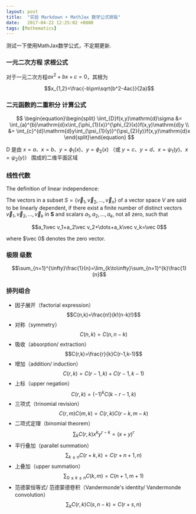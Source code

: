```yaml
---
layout: post
title:  "实验 Markdown + MathJax 数学公式排版"
date:   2017-04-22 12:25:02 +0800
tags: [Mathematics]
---
```


测试一下使用MathJax数学公式，不定期更新.

### 一元二次方程 求根公式

对于一元二次方程$ax^2+bx+c=0$，其根为

$$x_{1,2}=\frac{-b\pm\sqrt{b^2-4ac}}{2a}$$

### 二元函数的二重积分 计算公式

$$
 \begin{equation}\begin{split}
 \iint_{D}f(x,y)\mathrm{d}\sigma
 &= \int_{a}^{b}\mathrm{d}x\int_{\phi_{1}(x)}^{\phi_{2}(x)}f(x,y)\mathrm{d}y \\
 &= \int_{c}^{d}\mathrm{d}y\int_{\psi_{1}(y)}^{\psi_{2}(y)}f(x,y)\mathrm{d}x
 \end{split}\end{equation}
$$

D 是由 $x=a$、$x=b$、$y=\phi_{1}(x)$、$y=\phi_{2}(x)$ （或 $y=c$、$y=d$、$x=\psi_{1}(y)$、$x=\psi_{2}(y)$） 围成的二维平面区域

### 线性代数

The definition of linear independence:

The vectors in a subset $S=\{\vec v_1, \vec v_2, \dots, \vec v_n\}$ of a vector space _V_ are said to be linearly dependent, if there exist a finite number of distinct vectors $\vec v_1,\vec v_2,\dots,\vec v_k$ in **S** and scalars $a_1, a_2, \dots, a_k$, not all zero, such that

$$a_1\vec v_1+a_2\vec v_2+\dots+a_k\vec v_k=\vec 0$$

where $\vec 0$ denotes the zero vector.

### 极限 级数

$$\sum_{n=1}^{\infty}\frac{1}{n}=\lim_{k\to\infty}\sum_{n=1}^{k}\frac{1}{n}$$

### 排列组合
- 因子展开（factorial expression）
$$C(n,k)=\frac{n!}{k!(n-k)!}$$
- 对称（symmetry）
$$C(n,k)=C(n,n-k)$$
- 吸收（absorption/ extraction）
$$C(r,k)=\frac{r}{k}C(r-1,k-1)$$
- 增加（addition/ induction）
$$C(r,k)=C(r-1,k)+C(r-1,k-1)$$
- 上标（upper negation）
$$C(r,k)=(-1)^kC(k-r-1,k)$$
- 三项式（trinomial revision）
$$C(r,m)C(m,k)=C(r,k)C(r-k,m-k)$$
- 二项式定理（binomial theorem）
$$\sum_k C(r,k) x^k y^{r-k}=(x+y)^r$$
- 平行叠加（parallel summation）
$$\sum_{k \leq n} C(r+k,k)=C(r+n+1,n)$$
- 上叠加（upper summation）
$$\sum_{0 \leq k \leq n} C(k,m)=C(n+1,m+1)$$
- 范德蒙恒等式/ 范德蒙德卷积（Vandermonde's identity/ Vandermonde convolution）
$$\sum_k C(r,k)C(s,n-k)=C(r+s,n)$$